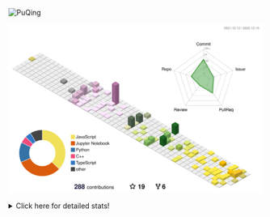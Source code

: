 ![PuQing](https://user-images.githubusercontent.com/27223114/171565019-9a56fae6-b08b-421f-99db-7e830da42371.png)

![](./profile-3d-contrib/profile-season-animate.svg)

<details>
<summary>Click here for detailed stats!</summary>

<!--START_SECTION:waka-->
**I'm a Night 🦉** 

```text
🌞 Morning    45 commits     ███░░░░░░░░░░░░░░░░░░░░░░   11.57% 
🌆 Daytime    127 commits    ████████░░░░░░░░░░░░░░░░░   32.65% 
🌃 Evening    117 commits    ███████░░░░░░░░░░░░░░░░░░   30.08% 
🌙 Night      100 commits    ██████░░░░░░░░░░░░░░░░░░░   25.71%

```


📊 **This Week I Spent My Time On** 

```text
💬 Programming Languages: 
C++                      2 hrs 37 mins       ██████████░░░░░░░░░░░░░░░   40.57% 
Python                   1 hr 48 mins        ███████░░░░░░░░░░░░░░░░░░   27.77% 
C                        1 hr 18 mins        █████░░░░░░░░░░░░░░░░░░░░   20.09% 
CMake                    41 mins             ██░░░░░░░░░░░░░░░░░░░░░░░   10.72% 
YAML                     2 mins              ░░░░░░░░░░░░░░░░░░░░░░░░░   0.7%

🔥 Editors: 
VS Code                  6 hrs 29 mins       █████████████████████████   99.94% 
CLion                    0 secs              ░░░░░░░░░░░░░░░░░░░░░░░░░   0.06%

💻 Operating System: 
Mac                      6 hrs 29 mins       █████████████████████████   100.0%

```


<!--END_SECTION:waka-->
</details>
